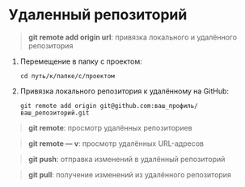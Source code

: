 # Удаленный репозиторий

>**git remote add origin url**: привязка локального и удалённого репозитория

1. Перемещение в папку с проектом:
   ```
   cd путь/к/папке/с/проектом
   ```
2. Привязка локального репозитория к удалённому на GitHub:
   ```
   git remote add origin git@github.com:ваш_профиль/ваш_репозиторий.git
   ```
>**git remote**: просмотр удалённых репозиториев

>**git remote — v**: просмотр удалённых URL-адресов

>**git push**: отправка изменений в удалённый репозиторий

>**git pull**: получение изменений из удалённого репозитория
